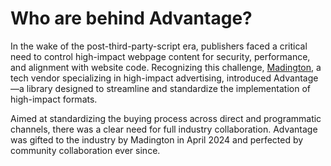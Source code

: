 # Who are behind Advantage?

In the wake of the post-third-party-script era, publishers faced a critical need to control high-impact webpage content for security, performance, and alignment with website code. Recognizing this challenge, [Madington](https://www.madington.com), a tech vendor specializing in high-impact advertising, introduced Advantage—a library designed to streamline and standardize the implementation of high-impact formats.

Aimed at standardizing the buying process across direct and programmatic channels, there was a clear need for full industry collaboration. Advantage was gifted to the industry by Madington in April 2024 and perfected by community collaboration ever since.
 
